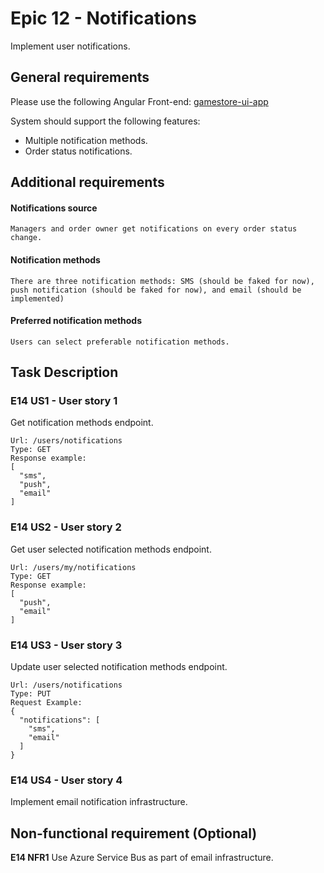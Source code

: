# Epic 12 - Notifications

Implement user notifications.

## General requirements
Please use the following Angular Front-end: [gamestore-ui-app](gamestore-ui-app) 

System should support the following features: 
* Multiple notification methods.
* Order status notifications.
   

## Additional requirements
#### Notifications source
	Managers and order owner get notifications on every order status change.
#### Notification methods
	There are three notification methods: SMS (should be faked for now), push notification (should be faked for now), and email (should be implemented)
#### Preferred notification methods
	Users can select preferable notification methods. 	


## Task Description

### E14 US1 - User story 1

Get notification methods endpoint.
```{xml} 
Url: /users/notifications
Type: GET
Response example:
[
  "sms",
  "push",
  "email"
]
```

### E14 US2 - User story 2
Get user selected notification methods endpoint.
```{xml} 
Url: /users/my/notifications
Type: GET
Response example:
[
  "push",
  "email"
]
```

### E14 US3 - User story 3
Update user selected notification methods endpoint.
```{xml} 
Url: /users/notifications
Type: PUT
Request Example:
{
  "notifications": [
    "sms",
    "email"
  ]
}
```


### E14 US4 - User story 4

Implement email notification infrastructure.

## Non-functional requirement (Optional)

**E14 NFR1**
Use Azure Service Bus as part of email infrastructure. 